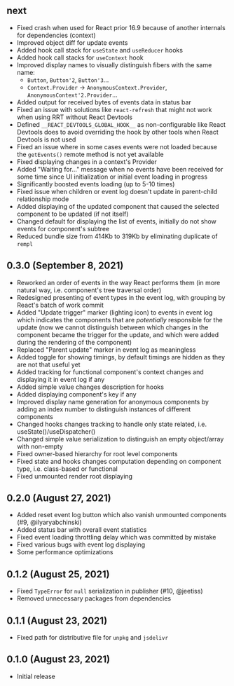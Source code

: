 ## next

- Fixed crash when used for React prior 16.9 because of another internals for dependencies (context)
- Improved object diff for update events
- Added hook call stack for `useState` and `useReducer` hooks
- Added hook call stacks for `useContext` hook
- Improved display names to visually distinguish fibers with the same name:
  - `Button`, `Button'2`, `Button'3`...
  - `Context.Provider` → `AnonymousContext.Provider`, `AnonymousContext'2.Provider`...
- Added output for received bytes of events data in status bar
- Fixed an issue with solutions like `react-refresh` that might not work when using RRT without React Devtools
- Defined `__REACT_DEVTOOLS_GLOBAL_HOOK__` as non-configurable like React Devtools does to avoid overriding the hook by other tools when React Devtools is not used
- Fixed an issue where in some cases events were not loaded because the `getEvents()` remote method is not yet available
- Fixed displaying changes in a context's Provider
- Added "Waiting for..." message when no events have been received for some time since UI initialization or initial event loading in progress
- Significantly boosted events loading (up to 5-10 times)
- Fixed issue when children or event log doesn't update in parent-child relationship mode
- Added displaying of the updated component that caused the selected component to be updated (if not itself)
- Changed default for displaying the list of events, initially do not show events for component's subtree
- Reduced bundle size from 414Kb to 319Kb by eliminating duplicate of `rempl`

## 0.3.0 (September 8, 2021)

- Reworked an order of events in the way React performs them (in more natural way, i.e. component's tree traversal order)
- Redesigned presenting of event types in the event log, with grouping by React's batch of work commit
- Added "Update trigger" marker (lighting icon) to events in event log which indicates the components that are _potentially_ responsible for the update (now we cannot distinguish between which changes in the component became the trigger for the update, and which were added during the rendering of the component)
- Replaced "Parent update" marker in event log as meaningless
- Added toggle for showing timings, by default timings are hidden as they are not that useful yet
- Added tracking for functional component's context changes and displaying it in event log if any
- Added simple value changes description for hooks
- Added displaying component's key if any
- Improved display name generation for anonymous components by adding an index number to distinguish instances of different components
- Changed hooks changes tracking to handle only state related, i.e. useState()/useDispatcher()
- Changed simple value serialization to distinguish an empty object/array with non-empty
- Fixed owner-based hierarchy for root level components
- Fixed state and hooks changes computation depending on component type, i.e. class-based or functional
- Fixed unmounted render root displaying

## 0.2.0 (August 27, 2021)

- Added reset event log button which also vanish unmounted components (#9, @ilyaryabchinski)
- Added status bar with overall event statistics
- Fixed event loading throttling delay which was committed by mistake
- Fixed various bugs with event log displaying
- Some performance optimizations

## 0.1.2 (August 25, 2021)

- Fixed `TypeError` for `null` serialization in publisher (#10, @jeetiss)
- Removed unnecessary packages from dependencies

## 0.1.1 (August 23, 2021)

- Fixed path for distributive file for `unpkg` and `jsdelivr`

## 0.1.0 (August 23, 2021)

- Initial release
